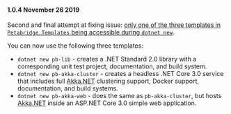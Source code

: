 #### 1.0.4 November 26 2019 ####

Second and final attempt at fixing issue: [only one of the three templates in `Petabridge.Templates` being accessible during `dotnet new`](https://github.com/petabridge/petabridge-dotnet-new/issues/127).

You can now use the following three templates:

* `dotnet new pb-lib` - creates a .NET Standard 2.0 library with a corresponding unit test project, documentation, and build system.
* `dotnet new pb-akka-cluster` - creates a headless .NET Core 3.0 service that includes full [Akka.NET](https://getakka.net/) clustering support, Docker support, documentation, and build systems.
* `dotnet new pb-akka-web` - does the same as `pb-akka-cluster`, but hosts [Akka.NET](https://getakka.net/) inside an ASP.NET Core 3.0 simple web application.
